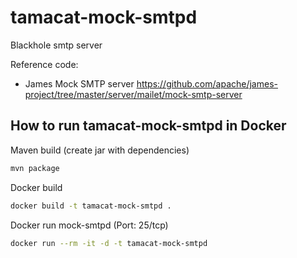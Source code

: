 # tamacat-mock-smtpd

Blackhole smtp server

Reference code:
* James Mock SMTP server
https://github.com/apache/james-project/tree/master/server/mailet/mock-smtp-server

## How to run tamacat-mock-smtpd in Docker
Maven build (create jar with dependencies)
```sh
mvn package
```


Docker build
```sh
docker build -t tamacat-mock-smtpd .
```

Docker run mock-smtpd (Port: 25/tcp)
```sh
docker run --rm -it -d -t tamacat-mock-smtpd
```
